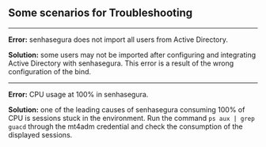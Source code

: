 ## Some scenarios for Troubleshooting



---

**Error:** senhasegura does not import all users from Active Directory.

**Solution:** some users may not be imported after configuring and integrating Active Directory with senhasegura. This error is a result of the wrong configuration of the bind.



---

**Error:** CPU usage at 100% in senhasegura.

**Solution:** one of the leading causes of senhasegura consuming 100% of CPU is sessions stuck in the environment. Run the command `ps aux | grep guacd` through the mt4adm credential and check the consumption of the displayed sessions.

